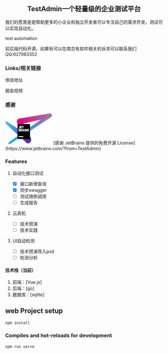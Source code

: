 <h2 align="center">
TestAdmin一个轻量级的企业测试平台
</h2>
<p>
我们的愿景是是帮助更多的小企业和独立开发者可以专注自己的需求开发，测试可以实现自动化。
</p>
<p>
test automation
</p>
<p>
前后端代码开源，如果有可以在南京有软件相关的诉求可以联系我们QQ:627983352
</p>

### Links/相关链接

体验地址 

掘金视频 

### 感谢

<img src="https://github.com/hzylyh/TestAdmin/raw/master/web/src/assets/jetbrains-variant-4.png" alt="图片替换文本" width="150" height="100" align="bottom" />
[感谢 JetBrains 提供的免费开源 License](https://www.jetbrains.com/?from=TestAdmin)

### Features

1. 自动化接口测试

   - [x] 接口新增查询
   - [x] 同步swagger
   - [ ] 测试用例调用
   - [ ] 生成报告

2. 云真机

   - [ ] 技术预演
   - [ ] 技术实践

3. UI自动检测

   - [ ] 技术预演导入psd
   - [ ] 检测分析

#### 技术栈（当前）

1. 前端：[Vue.js]
2. 后端：[go]
3. 数据库：[sqlite]

## web Project setup

```
npm install
```
### Compiles and hot-reloads for development

```
npm run serve
```
